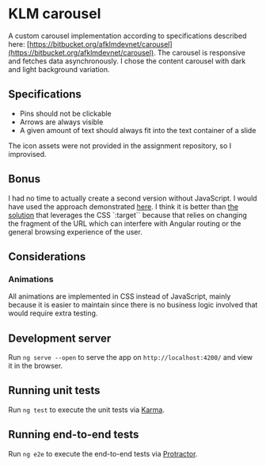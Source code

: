# KLM carousel

A custom carousel implementation according to specifications described here: [https://bitbucket.org/afklmdevnet/carousel](https://bitbucket.org/afklmdevnet/carousel).
The carousel is responsive and fetches data asynchronously. I chose the content carousel with dark and light background variation. 

## Specifications

 - Pins should not be clickable
 - Arrows are always visible
 - A given amount of text should always fit into the text container of a slide
 
The icon assets were not provided in the assignment repository, so I improvised. 

## Bonus

I had no time to actually create a second version without JavaScript. I would have used the approach demonstrated 
[here](https://codepen.io/trungk18/pen/EydyoL). I think it is better than [the solution](https://codepen.io/haykou/pen/vOyXYX) that leverages the CSS `:target`` because 
that relies on changing the fragment of the URL which can interfere with Angular routing or the general browsing experience 
of the user. 

## Considerations

 ### Animations

All animations are implemented in CSS instead of JavaScript, mainly because it is easier to maintain since there is no 
business logic involved that would require extra testing.
 
## Development server

Run `ng serve --open` to serve the app on `http://localhost:4200/` and view it in the browser.

## Running unit tests

Run `ng test` to execute the unit tests via [Karma](https://karma-runner.github.io).

## Running end-to-end tests

Run `ng e2e` to execute the end-to-end tests via [Protractor](http://www.protractortest.org/).
